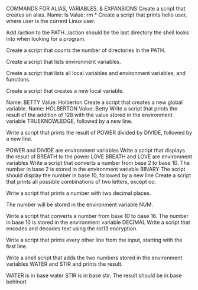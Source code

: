 COMMANDS FOR ALIAS, VARIABLES, & EXPANSIONS
Create a script that creates an alias.
Name: ls
Value: rm *
Create a script that prints hello user, where user is the current Linux user.

Add /action to the PATH. /action should be the last directory the shell looks into when looking for a program.

Create a script that counts the number of directories in the PATH.

Create a script that lists environment variables.

Create a script that lists all local variables and environment variables, and functions.

Create a script that creates a new local variable.

Name: BETTY
Value: Holberton
Create a script that creates a new global variable.
Name: HOLBERTON
Value: Betty
Write a script that prints the result of the addition of 128 with the value stored in the environment variable TRUEKNOWLEDGE, followed by a new line.

Write a script that prints the result of POWER divided by DIVIDE, followed by a new line.

POWER and DIVIDE are environment variables
Write a script that displays the result of BREATH to the power LOVE
BREATH and LOVE are environment variables
Write a script that converts a number from base 2 to base 10.
The number in base 2 is stored in the environment variable BINARY
The script should display the number in base 10, followed by a new line
Create a script that prints all possible combinations of two letters, except oo.

Write a script that prints a number with two decimal places.

The number will be stored in the environment variable NUM.

Write a script that converts a number from base 10 to base 16.
The number in base 10 is stored in the environment variable DECIMAL
Write a script that encodes and decodes text using the rot13 encryption.

Write a script that prints every other line from the input, starting with the first line.

Write a shell script that adds the two numbers stored in the environment variables WATER and STIR and prints the result.

WATER is in base water
STIR is in base stir.
The result should be in base behlnort